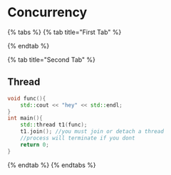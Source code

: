# Concurrency

{% tabs %}
{% tab title="First Tab" %}

{% endtab %}

{% tab title="Second Tab" %}
## Thread

```cpp
void func(){
    std::cout << "hey" << std::endl;
}
int main(){
    std::thread t1(func);
    t1.join(); //you must join or detach a thread
    //process will terminate if you dont
    return 0;
}
```
{% endtab %}
{% endtabs %}



